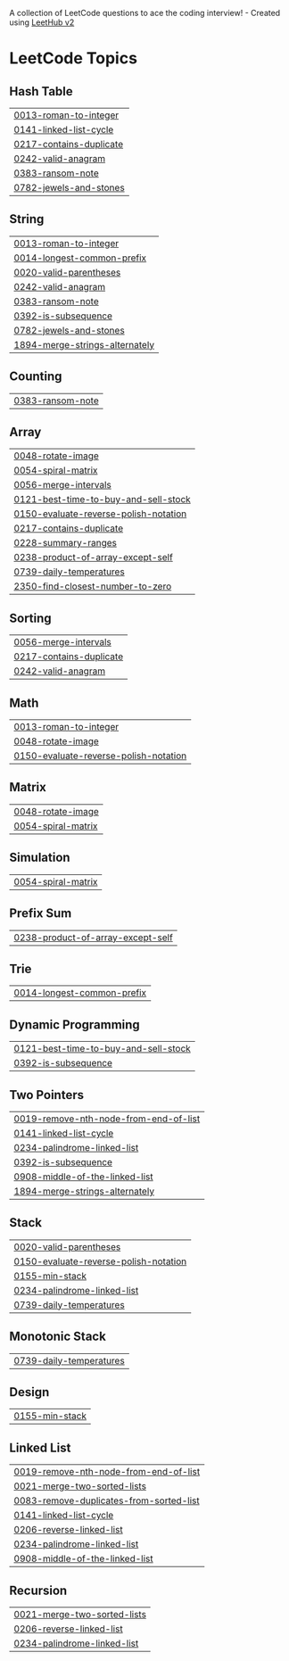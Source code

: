 A collection of LeetCode questions to ace the coding interview! - Created using [LeetHub v2](https://github.com/arunbhardwaj/LeetHub-2.0)
<!---LeetCode Topics Start-->
# LeetCode Topics
## Hash Table
|  |
| ------- |
| [0013-roman-to-integer](https://github.com/marco-tharwat/LeetCode/tree/master/0013-roman-to-integer) |
| [0141-linked-list-cycle](https://github.com/marco-tharwat/LeetCode/tree/master/0141-linked-list-cycle) |
| [0217-contains-duplicate](https://github.com/marco-tharwat/LeetCode/tree/master/0217-contains-duplicate) |
| [0242-valid-anagram](https://github.com/marco-tharwat/LeetCode/tree/master/0242-valid-anagram) |
| [0383-ransom-note](https://github.com/marco-tharwat/LeetCode/tree/master/0383-ransom-note) |
| [0782-jewels-and-stones](https://github.com/marco-tharwat/LeetCode/tree/master/0782-jewels-and-stones) |
## String
|  |
| ------- |
| [0013-roman-to-integer](https://github.com/marco-tharwat/LeetCode/tree/master/0013-roman-to-integer) |
| [0014-longest-common-prefix](https://github.com/marco-tharwat/LeetCode/tree/master/0014-longest-common-prefix) |
| [0020-valid-parentheses](https://github.com/marco-tharwat/LeetCode/tree/master/0020-valid-parentheses) |
| [0242-valid-anagram](https://github.com/marco-tharwat/LeetCode/tree/master/0242-valid-anagram) |
| [0383-ransom-note](https://github.com/marco-tharwat/LeetCode/tree/master/0383-ransom-note) |
| [0392-is-subsequence](https://github.com/marco-tharwat/LeetCode/tree/master/0392-is-subsequence) |
| [0782-jewels-and-stones](https://github.com/marco-tharwat/LeetCode/tree/master/0782-jewels-and-stones) |
| [1894-merge-strings-alternately](https://github.com/marco-tharwat/LeetCode/tree/master/1894-merge-strings-alternately) |
## Counting
|  |
| ------- |
| [0383-ransom-note](https://github.com/marco-tharwat/LeetCode/tree/master/0383-ransom-note) |
## Array
|  |
| ------- |
| [0048-rotate-image](https://github.com/marco-tharwat/LeetCode/tree/master/0048-rotate-image) |
| [0054-spiral-matrix](https://github.com/marco-tharwat/LeetCode/tree/master/0054-spiral-matrix) |
| [0056-merge-intervals](https://github.com/marco-tharwat/LeetCode/tree/master/0056-merge-intervals) |
| [0121-best-time-to-buy-and-sell-stock](https://github.com/marco-tharwat/LeetCode/tree/master/0121-best-time-to-buy-and-sell-stock) |
| [0150-evaluate-reverse-polish-notation](https://github.com/marco-tharwat/LeetCode/tree/master/0150-evaluate-reverse-polish-notation) |
| [0217-contains-duplicate](https://github.com/marco-tharwat/LeetCode/tree/master/0217-contains-duplicate) |
| [0228-summary-ranges](https://github.com/marco-tharwat/LeetCode/tree/master/0228-summary-ranges) |
| [0238-product-of-array-except-self](https://github.com/marco-tharwat/LeetCode/tree/master/0238-product-of-array-except-self) |
| [0739-daily-temperatures](https://github.com/marco-tharwat/LeetCode/tree/master/0739-daily-temperatures) |
| [2350-find-closest-number-to-zero](https://github.com/marco-tharwat/LeetCode/tree/master/2350-find-closest-number-to-zero) |
## Sorting
|  |
| ------- |
| [0056-merge-intervals](https://github.com/marco-tharwat/LeetCode/tree/master/0056-merge-intervals) |
| [0217-contains-duplicate](https://github.com/marco-tharwat/LeetCode/tree/master/0217-contains-duplicate) |
| [0242-valid-anagram](https://github.com/marco-tharwat/LeetCode/tree/master/0242-valid-anagram) |
## Math
|  |
| ------- |
| [0013-roman-to-integer](https://github.com/marco-tharwat/LeetCode/tree/master/0013-roman-to-integer) |
| [0048-rotate-image](https://github.com/marco-tharwat/LeetCode/tree/master/0048-rotate-image) |
| [0150-evaluate-reverse-polish-notation](https://github.com/marco-tharwat/LeetCode/tree/master/0150-evaluate-reverse-polish-notation) |
## Matrix
|  |
| ------- |
| [0048-rotate-image](https://github.com/marco-tharwat/LeetCode/tree/master/0048-rotate-image) |
| [0054-spiral-matrix](https://github.com/marco-tharwat/LeetCode/tree/master/0054-spiral-matrix) |
## Simulation
|  |
| ------- |
| [0054-spiral-matrix](https://github.com/marco-tharwat/LeetCode/tree/master/0054-spiral-matrix) |
## Prefix Sum
|  |
| ------- |
| [0238-product-of-array-except-self](https://github.com/marco-tharwat/LeetCode/tree/master/0238-product-of-array-except-self) |
## Trie
|  |
| ------- |
| [0014-longest-common-prefix](https://github.com/marco-tharwat/LeetCode/tree/master/0014-longest-common-prefix) |
## Dynamic Programming
|  |
| ------- |
| [0121-best-time-to-buy-and-sell-stock](https://github.com/marco-tharwat/LeetCode/tree/master/0121-best-time-to-buy-and-sell-stock) |
| [0392-is-subsequence](https://github.com/marco-tharwat/LeetCode/tree/master/0392-is-subsequence) |
## Two Pointers
|  |
| ------- |
| [0019-remove-nth-node-from-end-of-list](https://github.com/marco-tharwat/LeetCode/tree/master/0019-remove-nth-node-from-end-of-list) |
| [0141-linked-list-cycle](https://github.com/marco-tharwat/LeetCode/tree/master/0141-linked-list-cycle) |
| [0234-palindrome-linked-list](https://github.com/marco-tharwat/LeetCode/tree/master/0234-palindrome-linked-list) |
| [0392-is-subsequence](https://github.com/marco-tharwat/LeetCode/tree/master/0392-is-subsequence) |
| [0908-middle-of-the-linked-list](https://github.com/marco-tharwat/LeetCode/tree/master/0908-middle-of-the-linked-list) |
| [1894-merge-strings-alternately](https://github.com/marco-tharwat/LeetCode/tree/master/1894-merge-strings-alternately) |
## Stack
|  |
| ------- |
| [0020-valid-parentheses](https://github.com/marco-tharwat/LeetCode/tree/master/0020-valid-parentheses) |
| [0150-evaluate-reverse-polish-notation](https://github.com/marco-tharwat/LeetCode/tree/master/0150-evaluate-reverse-polish-notation) |
| [0155-min-stack](https://github.com/marco-tharwat/LeetCode/tree/master/0155-min-stack) |
| [0234-palindrome-linked-list](https://github.com/marco-tharwat/LeetCode/tree/master/0234-palindrome-linked-list) |
| [0739-daily-temperatures](https://github.com/marco-tharwat/LeetCode/tree/master/0739-daily-temperatures) |
## Monotonic Stack
|  |
| ------- |
| [0739-daily-temperatures](https://github.com/marco-tharwat/LeetCode/tree/master/0739-daily-temperatures) |
## Design
|  |
| ------- |
| [0155-min-stack](https://github.com/marco-tharwat/LeetCode/tree/master/0155-min-stack) |
## Linked List
|  |
| ------- |
| [0019-remove-nth-node-from-end-of-list](https://github.com/marco-tharwat/LeetCode/tree/master/0019-remove-nth-node-from-end-of-list) |
| [0021-merge-two-sorted-lists](https://github.com/marco-tharwat/LeetCode/tree/master/0021-merge-two-sorted-lists) |
| [0083-remove-duplicates-from-sorted-list](https://github.com/marco-tharwat/LeetCode/tree/master/0083-remove-duplicates-from-sorted-list) |
| [0141-linked-list-cycle](https://github.com/marco-tharwat/LeetCode/tree/master/0141-linked-list-cycle) |
| [0206-reverse-linked-list](https://github.com/marco-tharwat/LeetCode/tree/master/0206-reverse-linked-list) |
| [0234-palindrome-linked-list](https://github.com/marco-tharwat/LeetCode/tree/master/0234-palindrome-linked-list) |
| [0908-middle-of-the-linked-list](https://github.com/marco-tharwat/LeetCode/tree/master/0908-middle-of-the-linked-list) |
## Recursion
|  |
| ------- |
| [0021-merge-two-sorted-lists](https://github.com/marco-tharwat/LeetCode/tree/master/0021-merge-two-sorted-lists) |
| [0206-reverse-linked-list](https://github.com/marco-tharwat/LeetCode/tree/master/0206-reverse-linked-list) |
| [0234-palindrome-linked-list](https://github.com/marco-tharwat/LeetCode/tree/master/0234-palindrome-linked-list) |
<!---LeetCode Topics End-->